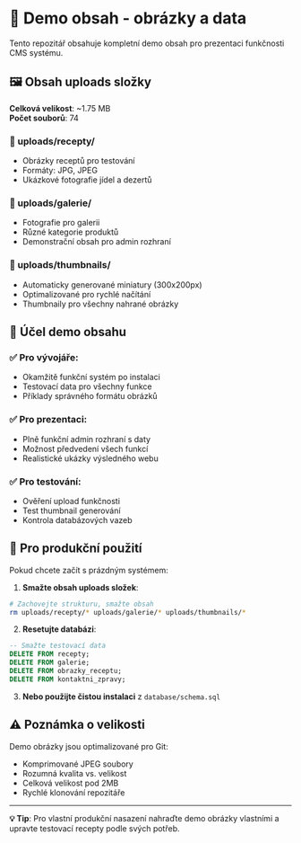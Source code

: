 # 📸 Demo obsah - obrázky a data

Tento repozitář obsahuje kompletní demo obsah pro prezentaci funkčnosti CMS systému.

## 🖼️ Obsah uploads složky

**Celková velikost**: ~1.75 MB  
**Počet souborů**: 74

### 📁 uploads/recepty/ 
- Obrázky receptů pro testování
- Formáty: JPG, JPEG
- Ukázkové fotografie jídel a dezertů

### 📁 uploads/galerie/
- Fotografie pro galerii 
- Různé kategorie produktů
- Demonstrační obsah pro admin rozhraní

### 📁 uploads/thumbnails/
- Automaticky generované miniatury (300x200px)
- Optimalizované pro rychlé načítání
- Thumbnaily pro všechny nahrané obrázky

## 🎯 Účel demo obsahu

### ✅ Pro vývojáře:
- Okamžitě funkční systém po instalaci
- Testovací data pro všechny funkce
- Příklady správného formátu obrázků

### ✅ Pro prezentaci:
- Plně funkční admin rozhraní s daty
- Možnost předvedení všech funkcí
- Realistické ukázky výsledného webu

### ✅ Pro testování:
- Ověření upload funkčnosti
- Test thumbnail generování
- Kontrola databázových vazeb

## 🔄 Pro produkční použití

Pokud chcete začít s prázdným systémem:

1. **Smažte obsah uploads složek**:
```bash
# Zachovejte strukturu, smažte obsah
rm uploads/recepty/* uploads/galerie/* uploads/thumbnails/*
```

2. **Resetujte databázi**:
```sql
-- Smažte testovací data
DELETE FROM recepty;
DELETE FROM galerie;
DELETE FROM obrazky_receptu;
DELETE FROM kontaktni_zpravy;
```

3. **Nebo použijte čistou instalaci** z `database/schema.sql`

## ⚠️ Poznámka o velikosti

Demo obrázky jsou optimalizované pro Git:
- Komprimované JPEG soubory
- Rozumná kvalita vs. velikost
- Celková velikost pod 2MB
- Rychlé klonování repozitáře

---

**💡 Tip**: Pro vlastní produkční nasazení nahraďte demo obrázky vlastními a upravte testovací recepty podle svých potřeb.